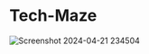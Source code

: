 # Tech-Maze
![Screenshot 2024-04-21 234504](https://github.com/Akash-Gottiparthi/Tech-Maze/assets/114044168/2456854d-6f0d-4aa1-9c98-551588c3f42e)

